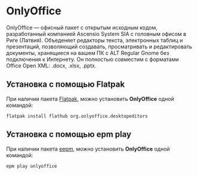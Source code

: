 # OnlyOffice 

OnlyOffice — офисный пакет с открытым исходным кодом, разработанный компанией Ascensio System SIA с головным офисом в Риге (Латвия). Объеденяет редакторы текста, электронных таблиц и презентаций, позволяющий создавать, просматривать и редактировать документы, хранящиеся на вашем ПК с ALT Regular Gnome без подключения к Интернету. Он полностью совместим с форматами Office Open XML: .docx, .xlsx, .pptx. 

## Установка c помощью Flatpak <Badge type="danger" text="Неофициальная сборка" />

При наличии пакета [Flatpak](/flatpak), можно установить **OnlyOffice** одной командой:

```shell
flatpak install flathub org.onlyoffice.desktopeditors
```

## Установка c помощью epm play <Badge type="danger" text="Неофициальная сборка" />

При наличии пакета [eepm](/epm), можно установить **OnlyOffice** одной командой:

```shell
epm play onlyoffice
```
